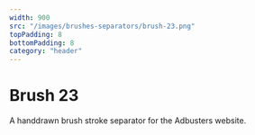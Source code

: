 ```yaml
---
width: 900
src: "/images/brushes-separators/brush-23.png"
topPadding: 8
bottomPadding: 8
category: "header"
---
```


# Brush 23

A handdrawn brush stroke separator for the Adbusters website.

